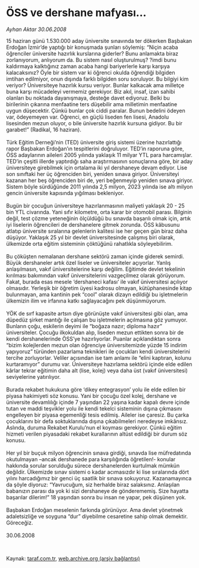 # ÖSS ve dershane mafyası...

*Ayhan Aktar 30.06.2008*

<div class="taraf_structure_2col_1zq">
<div class="margen_n">



 <p>15 haziran günü 1.530.000 aday üniversite sınavında ter dökerken Başbakan Erdoğan İzmir’de yaptığı bir konuşmada şunları söylemiş: “Niçin acaba öğrenciler üniversite hazırlık kurslarına giderler? Bunu anlamakta biraz zorlanıyorum, anlıyorum da. Bu sistem nasıl oluşturulmuş? ?imdi bunu kaldırmaya kalktığınız zaman acaba hangi bariyerlerle karşı karşıya kalacaksınız? Öyle bir sistem var ki öğrenci okulda öğrendiği bilgiden imtihan edilmiyor, onun dışında farklı bilgiden soru soruluyor. Bu bilgiyi kim veriyor? Üniversiteye hazırlık kursu veriyor. Bunlar kalkacak ama milletçe buna karşı mücadeleyi vermemiz gerekiyor. Biz akıl, insaf, izan sahibi olanları bu noktada dayanışmaya, desteğe davet ediyoruz. Belki bu birilerinin çıkarına menfaatine ters düşebilir ama milletimin menfaatine uygun düşecektir. Çünkü bunlar çok ciddi paralar. Bunun bedelini ödeyen var, ödeyemeyen var. Öğrenci, en güçlü liseden fen lisesi, Anadolu lisesinden mezun oluyor, o bile üniversite hazırlık kursuna gidiyor. Bu bir garabet!” (Radikal, 16 haziran).<br/>
<br/>
Türk Eğitim Derneği’nin (TED) üniversite giriş sistemi üzerine hazırlattığı rapor Başbakan Erdoğan’ın tespitlerini doğruluyor. TED’in raporuna göre, ÖSS adaylarının aileleri 2005 yılında yaklaşık 11 milyar YTL para harcamışlar. TED’in çeşitli illerde yaptırdığı saha araştırmasının sonuçlarına göre, bir aday üniversiteye girebilmek için ortalama iki yıl dershaneye devam ediyor. Lise son sınıftaki her üç öğrenciden biri, yeniden sınava giriyor. Üniversiteyi kazanan her beş öğrenciden biri de, yeri beğenmeyip yeniden sınava giriyor. Sistem böyle sürdüğünde 2011 yılında 2,5 milyon, 2023 yılında ise altı milyon gencin üniversite kapısında yığılması bekleniyor.<br/>
<br/>
Bugün bir çocuğun üniversiteye hazırlanmasının maliyeti yaklaşık 20 - 25 bin YTL civarında. Yani sıfır kilometre, orta karar bir otomobil parası. Bilginin değil, test çözme yeteneğinin ölçüldüğü bu sınavda başarılı olmak için, artık iyi liselerin öğrencileri de dershanelere gitmek zorunda. ÖSS kâbusunu atlatıp üniversite sıralarına gelenlerin kalitesi ise her geçen gün biraz daha düşüyor. Yaklaşık 25 yıl bir devlet üniversitesinde çalışmış biri olarak, ülkemizde orta eğitim sisteminin çöktüğünü rahatlıkla söyleyebilirim.<br/>
<br/>
Bu çöküşten nemalanan dershane sektörü zaman içinde giderek semirdi. Büyük dershaneler artık özel liseler ve üniversiteler açıyorlar. Yanlış anlaşılmasın, vakıf üniversitelerine karşı değilim. Eğitimde devlet tekelinin kırılması bakımından vakıf üniversitelerini vazgeçilmez olarak görüyorum. Fakat, burada esas mesele ‘dershaneci kafası’ ile vakıf üniversitesi açılıyor olmasıdır. Yerleşik bir öğretim üyesi kadrosu olmayan, kütüphanesinde kitap bulunmayan, ama kantinin pek “cool” olarak dizayn edildiği bu işletmelerin ülkemizin ilim ve irfanına katkı sağlayacağını pek düşünmüyorum.<br/>
<br/>
YÖK de sırf kapasite artsın diye görünüşte vakıf üniversitesi gibi olan, ama düpedüz şirket mantığı ile çalışan bu işletmelerin açılmasına göz yumuyor. Bunların çoğu, eskilerin deyimi ile “boğaza nazır; diploma hazır” üniversiteler. Çocuğu ilkokuldan alıp, liseden mezun ettikten sonra bir de kendi dershanelerinde ÖSS’ye hazırlıyorlar. Puanlar açıklandıktan sonra “bizim kolejlerden mezun olan öğrenciye üniversitemizde yüzde 15 indirim yapıyoruz” türünden pazarlama teknikleri ile çocukları kendi üniversitelerini tercihe zorluyorlar. Veliler açısından ise tam anlamı ile “elini kaptıran, kolunu kurtaramıyor” durumu var. Üniversiteye hazırlama sektörü içinde elde edilen kârlar tekrar eğitimin daha alt (lise, kolej) veya daha üst (vakıf üniversitesi) seviyelerine yatırılıyor.<br/>
<br/>
Burada rekabet hukukuna göre ‘dikey entegrasyon’ yolu ile elde edilen bir piyasa hakimiyeti söz konusu. Yani bir çocuğu özel kolej, dershane ve üniversite devamlılığı içinde 7 yaşından 22 yaşına kadar kapalı devre içinde tutan ve maddi teşvikler yolu ile kendi tekelci sisteminin dışına çıkmasını engelleyen bir piyasa egemenliği tesis edilmiş. Aileler ise çaresiz. Bu çarka çocuklarını bir defa soktuklarında dışına çıkabilmeleri neredeyse imkânsız. Aslında, duruma Rekabet Kurulu’nun el koyması gerekiyor. Çünkü eğitim hizmeti verilen piyasadaki rekabet kurallarının altüst edildiği bir durum söz konusu.<br/>
<br/>
Her yıl bir buçuk milyon öğrencinin sınava girdiği, sınavda lise müfredatında okutulmayan –ancak dershanede para karşılığında öğretilen!- konular hakkında sorular sorulduğu sürece dershanelerden kurtulmak mümkün değildir. Ülkemizde sınav sistemi o kadar acımasızdır ki lise sıralarında dört yılını harcadığımız bir genci üç saatlik bir sınava sokuyoruz. Kazanamayınca da şöyle diyoruz: “Yavrucuğum, siz herhalde biraz salaksınız. Anlaşılan babanızın parası da yok ki sizi dershaneye de gönderememiş. Size hayatta başarılar dilerim!” 18 yaşından sonra bu insan ne yapar, pek düşünen yok.<br/>
<br/>
Başbakan Erdoğan meselenin farkında görünüyor. Ama devlet yönetmek adaletsizliğe ve soyguna “dur” diyebilme cesaretine sahip olmak demektir. Göreceğiz.<br/>
<br/>
30.06.2008</p>

<br/>


<div id="taraf_not">
</div>

</div>


</div>

Kaynak: [taraf.com.tr](http://www.taraf.com.tr:80/makale/1068.htm), [web.archive.org (arşiv bağlantısı)](http://web.archive.org/web/20081214081240/http://www.taraf.com.tr:80/makale/1068.htm)
